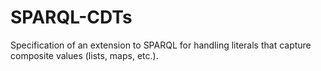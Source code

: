 # SPARQL-CDTs
Specification of an extension to SPARQL for handling literals that capture composite values (lists, maps, etc.).
